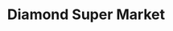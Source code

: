 ---
title: "Diamond Super Market"
url: /karachi/diamond-super-market-nazimabad-3/
shop: supermarket
---